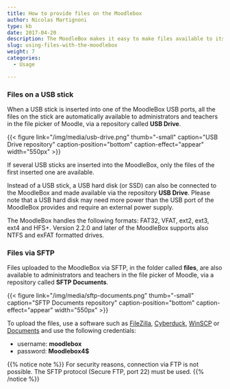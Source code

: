 ```yaml
---
title: How to provide files on the Moodlebox
author: Nicolas Martignoni
type: kb
date: 2017-04-20
description: The MoodleBox makes it easy to make files available to its users, using the methods described below
slug: using-files-with-the-moodlebox
weight: 7
categories:
  - Usage

---
```

### Files on a USB stick

When a USB stick is inserted into one of the MoodleBox USB ports, all the files on the stick are automatically available to administrators and teachers in the file picker of Moodle, via a repository called __USB Drive__.

{{< figure link="/img/media/usb-drive.png" thumb="-small" caption="USB Drive repository" caption-position="bottom" caption-effect="appear" width="550px" >}}

If several USB sticks are inserted into the MoodleBox, only the files of the first inserted one are available.

Instead of a USB stick, a USB hard disk (or SSD) can also be connected to the MoodleBox and made available via the repository __USB Drive__. Please note that a USB hard disk may need more power than the USB port of the MoodleBox provides and require an external power supply.

The MoodleBox handles the following formats: FAT32, VFAT, ext2, ext3, ext4 and HFS+. Version 2.2.0 and later of the MoodleBox supports also NTFS and exFAT formatted drives.

### Files via SFTP

Files uploaded to the MoodleBox via SFTP, in the folder called __files__, are also available to administrators and teachers in the file picker of Moodle, via a repository called __SFTP Documents__.

{{< figure link="/img/media/sftp-documents.png" thumb="-small" caption="SFTP Documents repository" caption-position="bottom" caption-effect="appear" width="550px" >}}

To upload the files, use a software such as [FileZilla][1], [Cyberduck][2], [WinSCP][3] or [Documents][4] and use the following credentials:

  * username: __moodlebox__
  * password: __Moodlebox4$__

{{% notice note %}}
For security reasons, connection via FTP is not possible. The SFTP protocol (Secure FTP, port 22) must be used.
{{% /notice %}}

 [1]: https://filezilla-project.org/
 [2]: https://cyberduck.io/
 [3]: http://winscp.net/
 [4]: https://readdle.com/products/documents/

